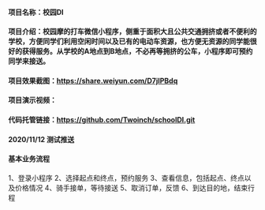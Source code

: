 ####   项目名称：校园DI
####   项目介绍：校园摩的打车微信小程序，侧重于面积大且公共交通拥挤或者不便利的学校，方便同学们利用空闲时间以及已有的电动车资源，也方便无资源的同学能很好的获得服务。从学校的A地点到B地点，不必再等拥挤的公车，小程序即可预约同学来接送。
####   项目效果截图：https://share.weiyun.com/D7jIPBdq
####   项目演示视频：
####   代码托管链接：https://github.com/Twoinch/schoolDI.git
####   2020/11/12 测试推送
####   基本业务流程
1、登录小程序
2、选择起点和终点，预约服务
3、查看信息，包括起点、终点以及价格情况
4、骑手接单，等待接送
5、取消订单，反馈
6、到达目的地，结束行程

